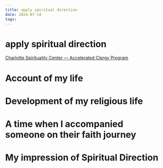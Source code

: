 ```yaml
---
title: apply spiritual direction
date: 2024-07-14
tags: 
---
```

# apply spiritual direction

[Charlotte Spirituality Center — Accelerated Clergy Program](https://www.charlottespiritualitycenter.org/)
# Account of my life

# Development of my religious life

# A time when I accompanied someone on their faith journey

# My impression of Spiritual Direction


